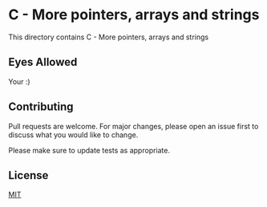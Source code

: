 # C - More pointers, arrays and strings

This directory contains C - More pointers, arrays and strings

## Eyes Allowed

Your :)

## Contributing
Pull requests are welcome. For major changes, please open an issue first to discuss what you would like to change.

Please make sure to update tests as appropriate.

## License
[MIT](https://choosealicense.com/licenses/mit/)